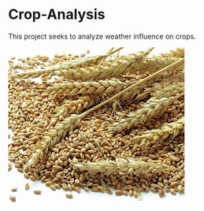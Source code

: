 # Crop-Analysis

This project seeks to analyze weather influence on crops.

![Screenshot](https://github.com/EuniceSerwaa/Crop-Analysis/blob/main/wheat.jpeg)
